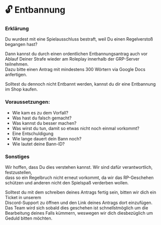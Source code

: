 # 🔓 Entbannung

### Erklärung  <a href="#0-toc-title" id="0-toc-title"></a>

Du wurdest mit eine Spielausschluss bestraft, weil Du einen Regelverstoß begangen hast?

Dann kannst du durch einen ordentlichen Entbannungsantrag auch vor Ablauf Deiner Strafe wieder am Roleplay innerhalb der GRP-Server teilnehmen.\
Dazu bitte einen Antrag mit mindestens 300 Wörtern via Google Docs anfertigen.

Solltest du dennoch nicht Entbannt werden, kannst du dir eine Entbannung im Shop kaufen.

### Voraussetzungen:  <a href="#1-toc-title" id="1-toc-title"></a>

* Wie kam es zu dem Vorfall?
* Was hast du falsch gemacht?
* Was kannst du besser machen?
* Was wirst du tun, damit so etwas nicht noch einmal vorkommt?
* Eine Entschuldigung
* Wie lange dauert dein Bann noch?
* Wie lautet deine Bann-ID?

### Sonstiges  <a href="#2-toc-title" id="2-toc-title"></a>

Wir hoffen, dass Du dies verstehen kannst. Wir sind dafür verantwortlich, festzustellen,\
dass so ein Regelbruch nicht erneut vorkommt, da wir das RP-Geschehen\
schützen und anderen nicht den Spielspaß verderben wollen.

Solltest du mit dem schreiben deines Antrags fertig sein, bitten wir dich ein Ticket in unserem\
Discord-Support zu öffnen und den Link deines Antrags dort einzufügen.\
Das Team wird sich sobald dies geschehen ist schnellstmöglich um die Bearbeitung deines Falls kümmern, weswegen wir dich diesbezüglich um Geduld bitten möchten.
